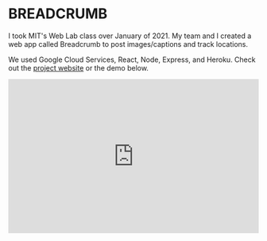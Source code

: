# BREADCRUMB

I took MIT's Web Lab class over January of 2021. My team and I created a web app called Breadcrumb to post images/captions and track locations.

We used Google Cloud Services, React, Node, Express, and Heroku. Check out the [project website](http://breadcrumb123.herokuapp.com/) or the demo below.

<div style="padding:61.75% 0 0 0;position:relative;"><iframe src="https://player.vimeo.com/video/504940062?h=f3b2397a7b&amp;badge=0&amp;autopause=0&amp;player_id=0&amp;app_id=58479" frameborder="0" allow="autoplay; fullscreen; picture-in-picture" allowfullscreen style="position:absolute;top:0;left:0;width:100%;height:100%;" title="Breadcrumb Demo"></iframe></div><script src="https://player.vimeo.com/api/player.js"></script>
